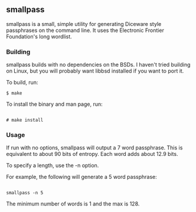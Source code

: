 ## smallpass

smallpass is a small, simple utility for generating Diceware style passphrases on the command line. 
It uses the Electronic Frontier Foundation's long wordlist.  

### Building
smallpass builds with no dependencies on the BSDs. I haven't tried building on Linux, but you will probably want libbsd installed 
if you want to port it. 

To build, run:
```
$ make
```

To install the binary and man page, run:
```

# make install
```

### Usage

If run with no options, smallpass will output a 7 word passphrase. This is equivalent to about 90 bits of entropy.
Each word adds about 12.9 bits.

To specify a length, use the -n option.

For example, the following will generate a 5 word passphrase:

```

smallpass -n 5
```

The minimum number of words is 1 and the max is 128.
